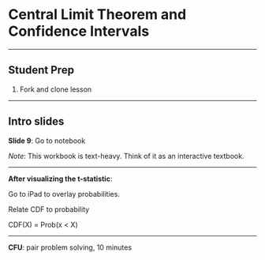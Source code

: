 # Central Limit Theorem and Confidence Intervals

---

## Student Prep

1. Fork and clone lesson

---

## Intro slides

**Slide 9**: Go to notebook

*Note*: This workbook is text-heavy.  Think of it as an interactive textbook.

---

**After visualizing the t-statistic**:

Go to iPad to overlay probabilities.

Relate CDF to probability

CDF(X) = Prob(x < X)

---

**CFU**: pair problem solving, 10 minutes
